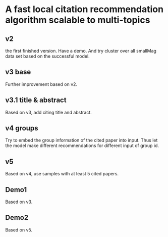 # A fast local citation recommendation algorithm scalable to multi-topics

## v2

the first finished version. Have a demo. And try cluster over all smallMag data set based on the successful model.

## v3 base
Further improvement based on v2. 

## v3.1 title & abstract
Based on v3, add citing title and abstract.

## v4 groups
Try to embed the group information of the cited paper into input. Thus let the model make different recommendations for different input of group id.

## v5
Based on v4, use samples with at least 5 cited papers.

## Demo1
Based on v3.

## Demo2
Based on v5. 